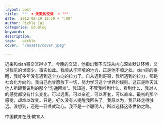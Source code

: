 ```yaml
---
layout: post  
title:  '"' + 失败的交流  + '"'
date:  2012-02-29 10:59 + ":00" 
author: Pickle Cai  
categories: EduBlog  
keywords: 
description:   
tags:	pickle   
cover:  "/assets/cover.jpeg"  

---  
```

    
近来和xian哥交流得少了。今晚的交流，他指出我不应该从内心深处默认环境，又说我见的世面少。事实如此。我顺从于环境的地方，正是他不顺之处。xian哥的提醒，我好多年没有遇到这个方向的拉力了。自从遇到哥哥，我所遇到的拉力，都是社会化方向的。我自己也甘愿放下一切，努力学习这个世界的规则。这正是昨天其他人所跟我说到的那个“沟通困难”。我知道，不管我听到什么，看到什么，我对人的感觉都没有什么变化。可以远离，可以亲近，可以客套，可以直率。最初的那个感觉，却难以改变。只是，好久没有人提醒我回头了。我原以为，我已经走得够远。没想到，还是一召唤就动心。我不是一个聪明人，所以选择这条世俗之路。



		    
 中国教育在线·教育人

